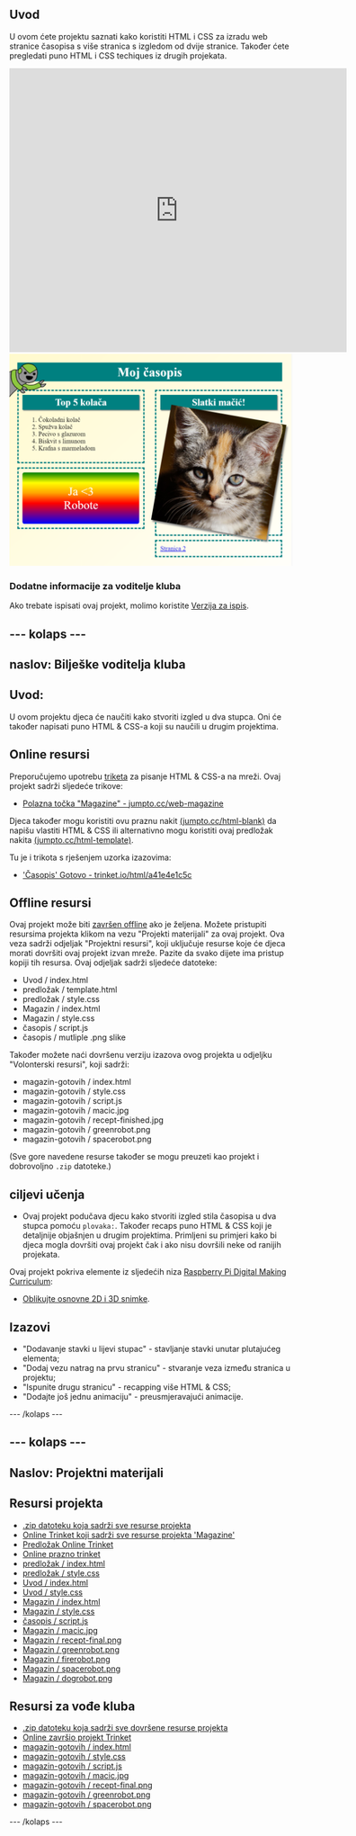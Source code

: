 ## Uvod

U ovom ćete projektu saznati kako koristiti HTML i CSS za izradu web stranice časopisa s više stranica s izgledom od dvije stranice. Također ćete pregledati puno HTML i CSS techiques iz drugih projekata.

<div class="trinket">
  <iframe src="https://trinket.io/embed/html/a41e4e1c5c?outputOnly=true&start=result" width="600" height="505" frameborder="0" marginwidth="0" marginheight="0" allowfullscreen>
  </iframe>
  <img src="images/magazine-final.png">
</div>

### Dodatne informacije za voditelje kluba

Ako trebate ispisati ovaj projekt, molimo koristite [Verzija za ispis](https://projects.raspberrypi.org/en/projects/magazine/print).

## \--- kolaps \---

## naslov: Bilješke voditelja kluba

## Uvod:

U ovom projektu djeca će naučiti kako stvoriti izgled u dva stupca. Oni će također napisati puno HTML & CSS-a koji su naučili u drugim projektima.

## Online resursi

Preporučujemo upotrebu [triketa](https://trinket.io/) za pisanje HTML & CSS-a na mreži. Ovaj projekt sadrži sljedeće trikove:

* [Polazna točka "Magazine" - jumpto.cc/web-magazine](http://jumpto.cc/web-magazine)

Djeca također mogu koristiti ovu praznu nakit [(jumpto.cc/html-blank)](http://jumpto.cc/html-blank) da napišu vlastiti HTML & CSS ili alternativno mogu koristiti ovaj predložak nakita [(jumpto.cc/html-template)](http://jumpto.cc/html-template).

Tu je i trikota s rješenjem uzorka izazovima:

* ['Časopis' Gotovo - trinket.io/html/a41e4e1c5c](https://trinket.io/html/a41e4e1c5c)

## Offline resursi

Ovaj projekt može biti [završen offline](https://www.codeclubprojects.org/en-GB/resources/webdev-working-offline/) ako je željena. Možete pristupiti resursima projekta klikom na vezu "Projekti materijali" za ovaj projekt. Ova veza sadrži odjeljak "Projektni resursi", koji uključuje resurse koje će djeca morati dovršiti ovaj projekt izvan mreže. Pazite da svako dijete ima pristup kopiji tih resursa. Ovaj odjeljak sadrži sljedeće datoteke:

* Uvod / index.html
* predložak / template.html
* predložak / style.css
* Magazin / index.html
* Magazin / style.css
* časopis / script.js
* časopis / mutliple .png slike

Također možete naći dovršenu verziju izazova ovog projekta u odjeljku "Volonterski resursi", koji sadrži:

* magazin-gotovih / index.html
* magazin-gotovih / style.css
* magazin-gotovih / script.js
* magazin-gotovih / macic.jpg
* magazin-gotovih / recept-finished.jpg
* magazin-gotovih / greenrobot.png
* magazin-gotovih / spacerobot.png

(Sve gore navedene resurse također se mogu preuzeti kao projekt i dobrovoljno `.zip` datoteke.)

## ciljevi učenja

* Ovaj projekt podučava djecu kako stvoriti izgled stila časopisa u dva stupca pomoću `plovaka:`. Također recaps puno HTML & CSS koji je detaljnije objašnjen u drugim projektima. Primljeni su primjeri kako bi djeca mogla dovršiti ovaj projekt čak i ako nisu dovršili neke od ranijih projekata. 

Ovaj projekt pokriva elemente iz sljedećih niza [Raspberry Pi Digital Making Curriculum](http://rpf.io/curriculum):

* [Oblikujte osnovne 2D i 3D snimke](https://www.raspberrypi.org/curriculum/design/creator).

## Izazovi

* "Dodavanje stavki u lijevi stupac" - stavljanje stavki unutar plutajućeg elementa;
* "Dodaj vezu natrag na prvu stranicu" - stvaranje veza između stranica u projektu;
* "Ispunite drugu stranicu" - recapping više HTML & CSS;
* "Dodajte još jednu animaciju" - preusmjeravajući animacije.

\--- /kolaps \---

## \--- kolaps \---

## Naslov: Projektni materijali

## Resursi projekta

* [.zip datoteku koja sadrži sve resurse projekta](resources/magazine-project-resources.zip)
* [Online Trinket koji sadrži sve resurse projekta 'Magazine'](http://jumpto.cc/web-magazine)
* [Predložak Online Trinket](http://jumpto.cc/trinket-template)
* [Online prazno trinket](http://jumpto.cc/trinket-blank)
* [predložak / index.html](resources/template-index.html)
* [predložak / style.css](resources/template-style.css)
* [Uvod / index.html](resources/intro-index.html)
* [Uvod / style.css](resources/intro-style.css)
* [Magazin / index.html](resources/magazine-index.html)
* [Magazin / style.css](resources/magazine-style.css)
* [časopis / script.js](resources/magazine-script.js)
* [Magazin / macic.jpg](resources/magazine-kitten.jpg)
* [Magazin / recept-final.png](resources/magazine-recipe-final.png)
* [Magazin / greenrobot.png](resources/magazine-greenrobot.png)
* [Magazin / firerobot.png](resources/magazine-firerobot.png)
* [Magazin / spacerobot.png](resources/magazine-spacerobot.png)
* [Magazin / dogrobot.png](resources/magazine-dogrobot.png)

## Resursi za vođe kluba

* [.zip datoteku koja sadrži sve dovršene resurse projekta](resources/magazine-volunteer-resources.zip)
* [Online završio projekt Trinket](https://trinket.io/html/a41e4e1c5c)
* [magazin-gotovih / index.html](resources/magazine-finished-index.html)
* [magazin-gotovih / style.css](resources/magazine-finished-style.css)
* [magazin-gotovih / script.js](resources/magazine-finished-script.js)
* [magazin-gotovih / macic.jpg](resources/magazine-finished-kitten.jpg)
* [magazin-gotovih / recept-final.png](resources/magazine-finished-recipe-final.png)
* [magazin-gotovih / greenrobot.png](resources/magazine-finished-greenrobot.png)
* [magazin-gotovih / spacerobot.png](resources/magazine-finished-spacerobot.png)

\--- /kolaps \---